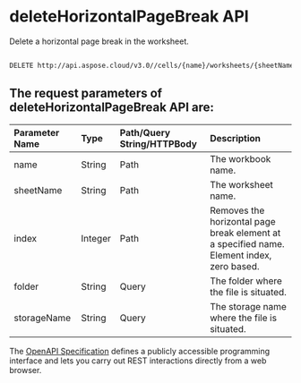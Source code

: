 # **deleteHorizontalPageBreak API**

Delete a horizontal page break in the worksheet. 

```bash

DELETE http://api.aspose.cloud/v3.0//cells/{name}/worksheets/{sheetName}/horizontalpagebreaks/{index}

```

## The request parameters of **deleteHorizontalPageBreak** API are: 

| Parameter Name | Type | Path/Query String/HTTPBody | Description | 
| :- | :- | :- |:- | 
|name|String|Path|The workbook name.|
|sheetName|String|Path|The worksheet name.|
|index|Integer|Path|Removes the horizontal page break element at a specified name. Element index, zero based.|
|folder|String|Query|The folder where the file is situated.|
|storageName|String|Query|The storage name where the file is situated.|


The [OpenAPI Specification](https://reference.aspose.cloud/cells/#/PageBreaksController/DeleteHorizontalPageBreak) defines a publicly accessible programming interface and lets you carry out REST interactions directly from a web browser.
